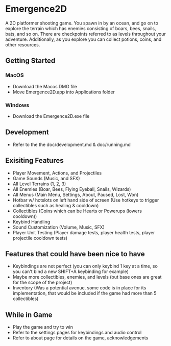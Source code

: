 # Emergence2D

A 2D platformer shooting game. You spawn in by an ocean, and go on to explore the terrain which has enemies consisting of boars, bees, snails, bats, and so on. There are checkpoints referred to as levels throughout your adventure. Additionally, as you explore you can collect potions, coins, and other resources.

## Getting Started
### MacOS
- Download the Macos DMG file
- Move Emergence2D.app into Applications folder

### Windows
- Download the Emergence2D.exe file

## Development
- Refer to the the doc/development.md & doc/running.md

## Exisiting Features
- Player Movement, Actions, and Projectiles
- Game Sounds (Music, and SFX)
- All Level Terrains (1, 2, 3)
- All Enemies (Boar, Bees, Flying Eyeball, Snails, Wizards)
- All Menus (Main Menu, Settings, About, Paused, Lost, Won)
- Hotbar w/ hotslots on left hand side of screen (Use hotkeys to trigger collectibles such as healing & cooldown)
- Collectibles (Coins which can be Hearts or Powerups (lowers cooldown))
- Keybind Handling
- Sound Customization (Volume, Music, SFX)
- Player Unit Testing (Player damage tests, player health tests, player projectile cooldown tests)

## Features that could have been nice to have
- Keybindings are not perfect (you can only keybind 1 key at a time, so you can't bind a new SHIFT+A keybinding for example)
- Maybe more collectibles, enemies, and levels (but base ones are great for the scope of the project)
- Inventory (Was a potential avenue, some code is in place for its implementation, that would be included if the game had more than 5 collectibles)

## While in Game
- Play the game and try to win
- Refer to the settings pages for keybindings and audio control
- Refer to about page for details on the game, acknowledgements